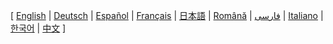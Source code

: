 [ [English](https://github.com/ethereum/wiki/wiki) 
| [Deutsch](https://github.com/ethereum/wiki/wiki/%5BGerman%5D-Ethereum-TOC) 
| [Español](https://github.com/ethereum/wiki/wiki/%5BSpanish%5D-Ethereum-TOC) 
| [Français](https://github.com/ethereum/wiki/wiki/%5BFrench%5D-Ethereum-TOC) 
| [日本語](https://github.com/ethereum/wiki/wiki/[Japenese]-Ethereum-TOC) 
| [Română](https://github.com/ethereum/wiki/wiki/%5BRomanian%5D-Cuprins) 
| [فارسی](https://github.com/ethereum/wiki/wiki/%5BPersian%5D-Ethereum-TOC) 
| [Italiano](https://github.com/ethereum/wiki/wiki/%5BItalian%5D-Ethereum-TOC) 
| [한국어](https://github.com/ethereum/wiki/wiki/%5BKorean%5D-White-Paper) 
| [中文](https://github.com/ethereum/wiki/wiki/%5BChinese%5D-Ethereum-TOC) ]
